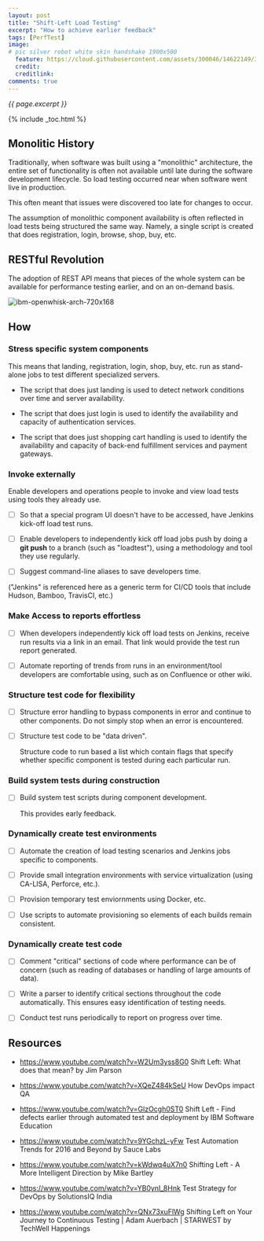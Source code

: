 ```yaml
---
layout: post
title: "Shift-Left Load Testing"
excerpt: "How to achieve earlier feedback"
tags: [PerfTest]
image:
# pic silver robot white skin handshake 1900x500
  feature: https://cloud.githubusercontent.com/assets/300046/14622149/306629f0-0585-11e6-961a-dc8f60dadbf6.jpg
  credit: 
  creditlink: 
comments: true
---
```

<i>{{ page.excerpt }}</i>

{% include _toc.html %}

## Monolitic History

Traditionally, when software was built using a "monolithic" architecture, 
the entire set of functionality is often not available until late during the software development lifecycle. 
So load testing occurred near when software went live in production.

This often meant that issues were discovered too late for changes to occur.

The assumption of monolithic component availability is often reflected in load tests being structured the same way.
Namely, a single script is created that does registration, login, browse, shop, buy, etc.


## RESTful Revolution 

The adoption of REST API means that pieces of the whole system can be available for performance testing earlier,
and on an on-demand basis.

![ibm-openwhisk-arch-720x168](https://cloud.githubusercontent.com/assets/300046/25739620/aa1efd38-3150-11e7-8f7f-9438274e48e4.png)


## How 

### Stress specific system components

This means that landing, registration, login, shop, buy, etc. run as stand-alone jobs to test different specialized servers.

   * The script that does just landing is used to detect network conditions over time and server availability.

   * The script that does just login is used to identify the availability and capacity of authentication services.

   * The script that does just shopping cart handling is used to identify the availability and capacity of back-end fulfillment services and payment gateways.



### Invoke externally

Enable developers and operations people to invoke and view load tests using tools they already use.

- [ ] So that a special program UI doesn't have to be accessed, have Jenkins kick-off load test runs.

- [ ] Enable developers to independently kick off load jobs push by doing a 
   <strong>git push</strong> to a branch (such as "loadtest"), using a methodology and tool they use regularly.

- [ ] Suggest command-line aliases to save developers time.

("Jenkins" is referenced here as a generic term for CI/CD tools that include Hudson, Bamboo, TravisCI, etc.)


### Make Access to reports effortless

- [ ] When developers independently kick off load tests on Jenkins, 
receive run results via a link in an email.
That link would provide the test run report generated.

- [ ] Automate reporting of trends from runs in an environment/tool developers are comfortable using, 
such as on Confluence or other wiki.



### Structure test code for flexibility

- [ ] Structure error handling to bypass components in error and continue to other components.
   Do not simply stop when an error is encountered.

- [ ] Structure test code to be "data driven".

   Structure code to run based a list which contain flags that specify whether specific component is tested during each particular run.


### Build system tests during construction

- [ ] Build system test scripts during component development.

   This provides early feedback.



### Dynamically create test environments

- [ ] Automate the creation of load testing scenarios and Jenkins jobs specific to components.

- [ ] Provide small integration environments with service virtualization (using CA-LISA, Perforce, etc.).

- [ ] Provision temporary test enviornments using Docker, etc.

- [ ] Use scripts to automate provisioning so elements of each builds remain consistent.


### Dynamically create test code

- [ ] Comment "critical" sections of code where performance can be of concern (such as reading of databases or handling of large amounts of data).

- [ ] Write a parser to identify critical sections throughout the code automatically. This ensures easy identification of testing needs.

- [ ] Conduct test runs periodically to report on progress over time.


## Resources

* https://www.youtube.com/watch?v=W2Um3yss8G0
   Shift Left: What does that mean?
   by Jim Parson

* https://www.youtube.com/watch?v=XQeZ484kSeU
   How DevOps impact QA

* https://www.youtube.com/watch?v=GlzOcgh0ST0
   Shift Left - Find defects earlier through automated test and deployment
   by IBM Software Education

* https://www.youtube.com/watch?v=9YGchzL-yFw
   Test Automation Trends for 2016 and Beyond
   by Sauce Labs

* https://www.youtube.com/watch?v=kWdwq4uX7n0
   Shifting Left - A More Intelligent Direction
   by Mike Bartley

* https://www.youtube.com/watch?v=YB0ynI_8Hnk
   Test Strategy for DevOps
   by SolutionsIQ India

* https://www.youtube.com/watch?v=QNx73xuFlWg
   Shifting Left on Your Journey to Continuous Testing | Adam Auerbach | STARWEST
   by TechWell Happenings


   